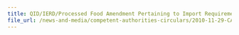 ```yaml
---
title: QID/IERD/Processed Food Amendment Pertaining to Import Requirements of Civet Coffee (Kopi Luwak) for Sale in Singapore 
file_url: /news-and-media/competent-authorities-circulars/2010-11-29-CA.pdf
---
```


